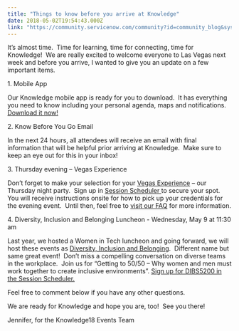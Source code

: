 ```yaml
---
title: "Things to know before you arrive at Knowledge"
date: 2018-05-02T19:54:43.000Z
link: "https://community.servicenow.com/community?id=community_blog&sys_id=f06e5a0edb39df004816f3231f96190d"
---
```

<p>It’s almost time.  Time for learning, time for connecting, time for Knowledge!  We are really excited to welcome everyone to Las Vegas next week and before you arrive, I wanted to give you an update on a few important items.</p>
<p>1. Mobile App</p>
<p>Our Knowledge mobile app is ready for you to download.  It has everything you need to know including your personal agenda, maps and notifications.  <a href="https://webapp.spotme.com/login?email&#61;&amp;branding&#61;sesaa17&amp;source&#61;install&amp;install_instructions&#61;true" target="_blank" rel="nofollow">Download it now!</a></p>
<p>2. Know Before You Go Email</p>
<p>In the next 24 hours, all attendees will receive an email with final information that will be helpful prior arriving at Knowledge.  Make sure to keep an eye out for this in your inbox!</p>
<p>3. Thursday evening – Vegas Experience</p>
<p>Don’t forget to make your selection for your <a href="https://knowledge.servicenow.com/sessions/play-your-way.html" target="_blank" rel="nofollow">Vegas Experience</a> – our Thursday night party.  Sign up in <a href="https://www.servicenowevents.com/servicenowknowledge18/myevent_home" target="_blank" rel="nofollow">Session Scheduler </a>to secure your spot.  You will receive instructions onsite for how to pick up your credentials for the evening event.  Until then, feel free to <a href="https://knowledge.servicenow.com/faq.html" rel="nofollow">visit our FAQ</a> for more information.</p>
<p>4. Diversity, Inclusion and Belonging Luncheon - Wednesday, May 9 at 11:30 am</p>
<p>Last year, we hosted a Women in Tech luncheon and going forward, we will host these events as <a href="https://knowledge.servicenow.com/sessions/dib.html" target="_blank" rel="nofollow">Diversity, Inclusion and Belonging</a>.  Different name but same great event!  Don’t miss a compelling conversation on diverse teams in the workplace.  Join us for “Getting to 50/50 – Why women and men must work together to create inclusive environments”. <a href="https://www.servicenowevents.com/servicenowknowledge18/event_agenda?keyword&#61;DIBS5200" target="_blank" rel="nofollow">Sign up for DIBS5200 in the Session Scheduler.</a></p>
<p>Feel free to comment below if you have any other questions.</p>
<p>We are ready for Knowledge and hope you are, too!  See you there!</p>
<p>Jennifer, for the Knowledge18 Events Team</p>
<p> </p>